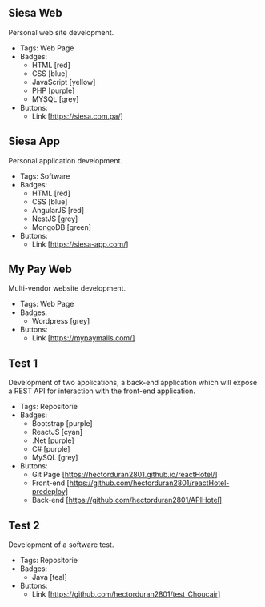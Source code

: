 ## Siesa Web
Personal web site development.
- Tags: Web Page
- Badges:
  - HTML [red]
  - CSS [blue]
  - JavaScript [yellow]
  - PHP [purple]
  - MYSQL [grey]
- Buttons:
  - Link [https://siesa.com.pa/]

## Siesa App
Personal application development.
- Tags: Software
- Badges:
  - HTML [red]
  - CSS [blue]
  - AngularJS [red]
  - NestJS [grey]
  - MongoDB [green]
- Buttons:
  - Link [https://siesa-app.com/]

## My Pay Web
Multi-vendor website development.
- Tags: Web Page
- Badges:
  - Wordpress [grey]
- Buttons:
  - Link [https://mypaymalls.com/]

## Test 1
Development of two applications, a back-end application which will expose a REST API for interaction with the front-end application.
- Tags: Repositorie
- Badges:
  - Bootstrap [purple]
  - ReactJS [cyan]
  - .Net [purple] 
  - C# [purple]
  - MySQL [grey]
- Buttons:
  - Git Page [https://hectorduran2801.github.io/reactHotel/]
  - Front-end [https://github.com/hectorduran2801/reactHotel-predeploy]
  - Back-end [https://github.com/hectorduran2801/APIHotel]

## Test 2
Development of a software test.
- Tags: Repositorie
- Badges:
  - Java [teal]
- Buttons:
  - Link [https://github.com/hectorduran2801/test_Choucair]
